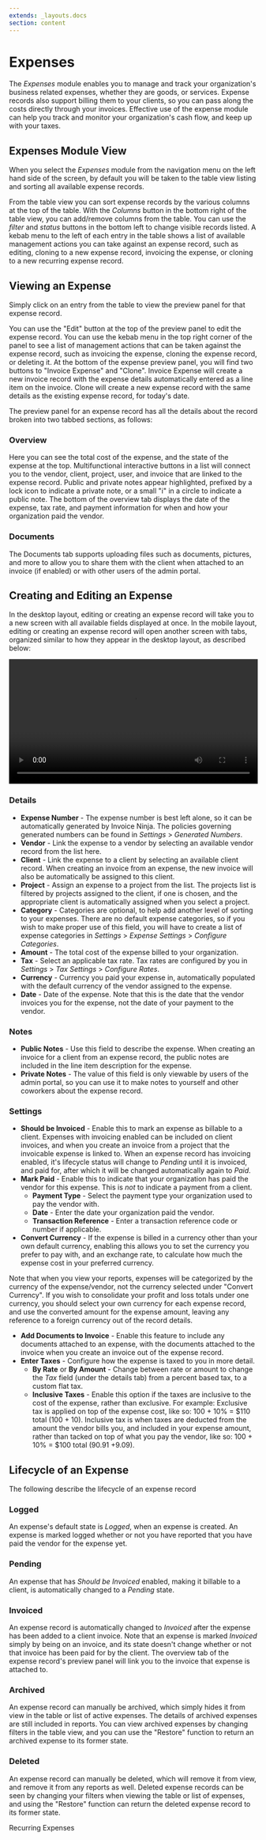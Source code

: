 ```yaml
---
extends: _layouts.docs
section: content
---
```


# Expenses

The *Expenses* module enables you to manage and track your organization's business related expenses, whether they are goods, or services.  Expense records also support billing them to your clients, so you can pass along the costs directly through your invoices.  Effective use of the expense module can help you track and monitor your organization's cash flow, and keep up with your taxes.

## Expenses Module View

When you select the *Expenses* module from the navigation menu on the left hand side of the screen, by default you will be taken to the table view listing and sorting all available expense records.  

From the table view you can sort expense records by the various columns at the top of the table.  With the *Columns* button in the bottom right of the table view, you can add/remove columns from the table.  You can use the *filter* and *status* buttons in the bottom left to change visible records listed.  A kebab menu to the left of each entry in the table shows a list of available management actions you can take against an expense record, such as editing, cloning to a new expense record, invoicing the expense, or cloning to a new recurring expense record.

## Viewing an Expense

Simply click on an entry from the table to view the preview panel for that expense record.  

You can use the "Edit" button at the top of the preview panel to edit the expense record.  You can use the kebab menu in the top right corner of the panel to see a list of management actions that can be taken against the expense record, such as invoicing the expense, cloning the expense record, or deleting it.  At the bottom of the expense preview panel, you will find two buttons to "Invoice Expense" and "Clone".  Invoice Expense will create a new invoice record with the expense details automatically entered as a line item on the invoice.  Clone will create a new expense record with the same details as the existing expense record, for today's date.

The preview panel for an expense record has all the details about the record broken into two tabbed sections, as follows:

### Overview

Here you can see the total cost of the expense, and the state of the expense at the top.  Multifunctional interactive buttons in a list will connect you to the vendor, client, project, user, and invoice that are linked to the expense record.  Public and private notes appear highlighted, prefixed by a lock icon to indicate a private note, or a small "i" in a circle to indicate a public note.  The bottom of the overview tab displays the date of the expense, tax rate, and payment information for when and how your organization paid the vendor.

### Documents

The Documents tab supports uploading files such as documents, pictures, and more to allow you to share them with the client when attached to an invoice (if enabled) or with other users of the admin portal.

## Creating and Editing an Expense

In the desktop layout, editing or creating an expense record will take you to a new screen with all available fields displayed at once.  In the mobile layout, editing or creating an expense record will open another screen with tabs, organized similar to how they appear in the desktop layout, as described below:


<video width="100%" controls>
  <source src="/assets/videos/expenses/create_expense.mp4" type="video/mp4">
Your browser does not support the video tag.
</video>


### Details

* **Expense Number** - The expense number is best left alone, so it can be automatically generated by Invoice Ninja.  The policies governing generated numbers can be found in *Settings* > *Generated Numbers*.
* **Vendor** - Link the expense to a vendor by selecting an available vendor record from the list here.
* **Client** - Link the expense to a client by selecting an available client record.  When creating an invoice from an expense, the new invoice will also be automatically be assigned to this client.
* **Project** - Assign an expense to a project from the list.  The projects list is filtered by projects assigned to the client, if one is chosen, and the appropriate client is automatically assigned when you select a project.
* **Category** - Categories are optional, to help add another level of sorting to your expenses.  There are no default expense categories, so if you wish to make proper use of this field, you will have to create a list of expense categories in *Settings* > *Expense Settings* > *Configure Categories*.
* **Amount** - The total cost of the expense billed to your organization.
* **Tax** - Select an applicable tax rate.  Tax rates are configured by you in *Settings* > *Tax Settings* > *Configure Rates*.
* **Currency** - Currency you paid your expense in, automatically populated with the default currency of the vendor assigned to the expense.
* **Date** - Date of the expense.  Note that this is the date that the vendor invoices you for the expense, not the date of your payment to the vendor.

### Notes

* **Public Notes** - Use this field to describe the expense.  When creating an invoice for a client from an expense record, the public notes are included in the line item description for the expense.
* **Private Notes** - The value of this field is only viewable by users of the admin portal, so you can use it to make notes to yourself and other coworkers about the expense record.

### Settings

* **Should be Invoiced** - Enable this to mark an expense as billable to a client.  Expenses with invoicing enabled can be included on client invoices, and when you create an invoice from a project that the invoicable expense is linked to.  When an expense record has invoicing enabled, it's lifecycle status will change to *Pending* until it is invoiced, and paid for, after which it will be changed automatically again to *Paid*.
* **Mark Paid** - Enable this to indicate that your organization has paid the vendor for this expense.  This is *not* to indicate a payment from a client.
  * **Payment Type** - Select the payment type your organization used to pay the vendor with.
  * **Date** - Enter the date your organization paid the vendor.
  * **Transaction Reference** - Enter a transaction reference code or number if applicable.
* **Convert Currency** - If the expense is billed in a currency other than your own default currency, enabling this allows you to set the currency you prefer to pay with, and an exchange rate, to calculate how much the expense cost in your preferred currency.  

<x-warning>

Note that when you view your reports, expenses will be categorized by the currency of the expense/vendor, not the currency selected under "Convert Currency".  If you wish to consolidate your profit and loss totals under one currency, you should select your own currency for each expense record, and use the converted amount for the expense amount, leaving any reference to a foreign currency out of the record details.

</x-warning>

* **Add Documents to Invoice** - Enable this feature to include any documents attached to an expense, with the documents attached to the invoice when you create an invoice out of the expense record.
* **Enter Taxes** - Configure how the expense is taxed to you in more detail.
  * **By Rate** or **By Amount** - Change between rate or amount to change the *Tax* field (under the details tab) from a percent based tax, to a custom flat tax.
  * **Inclusive Taxes** - Enable this option if the taxes are inclusive to the cost of the expense, rather than exclusive.  For example:  Exclusive tax is applied on top of the expense cost, like so: 100 + 10% = $110 total (100 + 10).  Inclusive tax is when taxes are deducted from the amount the vendor bills you, and included in your expense amount, rather than tacked on top of what you pay the vendor, like so:  100 + 10% = $100 total (90.91 +9.09).

## Lifecycle of an Expense

The following describe the lifecycle of an expense record

### Logged

An expense's default state is *Logged*, when an expense is created.  An expense is marked logged whether or not you have reported that you have paid the vendor for the expense yet.  

### Pending

An expense that has *Should be Invoiced* enabled, making it billable to a client, is automatically changed to a *Pending* state.

### Invoiced

An expense record is automatically changed to *Invoiced* after the expense has been added to a client invoice.  Note that an expense is marked *Invoiced* simply by being on an invoice, and its state doesn't change whether or not that invoice has been paid for by the client.  The overview tab of the expense record's preview panel will link you to the invoice that expense is attached to.

### Archived

An expense record can manually be archived, which simply hides it from view in the table or list of active expenses.  The details of archived expenses are still included in reports.  You can view archived expenses by changing filters in the table view, and you can use the "Restore" function to return an archived expense to its former state.

### Deleted

An expense record can manually be deleted, which will remove it from view, and remove it from any reports as well.  Deleted expense records can be seen by changing your filters when viewing the table or list of expenses, and using the "Restore" function can return the deleted expense record to its former state.

<x-next url=/docs/recurring-expenses>Recurring Expenses</x-next>
